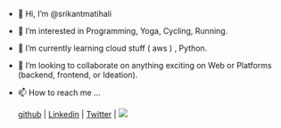 - 👋 Hi, I’m @srikantmatihali
- 👀 I’m interested in Programming, Yoga, Cycling, Running.
- 🌱 I’m currently learning cloud stuff ( aws ) , Python.
- 💞️ I’m looking to collaborate on anything exciting on Web or Platforms (backend, frontend, or Ideation).
- 📫 How to reach me ...

   [github](https://github.com/srikantmatihali)   |   [Linkedin](https://www.linkedin.com/in/srikanthvmattihalli/)   |   [Twitter](https://twitter.com/srikantmatihali/) | <a href="mailto:srikantmatihali@gmail.com?"><img src="https://img.shields.io/badge/gmail-%23DD0031.svg?&style=for-the-badge&logo=gmail&logoColor=white"/></a>

<!---
srikantmatihali/srikantmatihali is a ✨ special ✨ repository because its `README.md` (this file) appears on your GitHub profile.
You can click the Preview link to take a look at your changes.
--->
